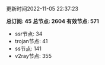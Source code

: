 更新时间2022-11-05 22:37:23

**总订阅: 45**
**总节点: 2604**
**有效节点: 571**
- ssr节点: 34
- trojan节点: 41
- ss节点: 141
- v2ray节点: 355
